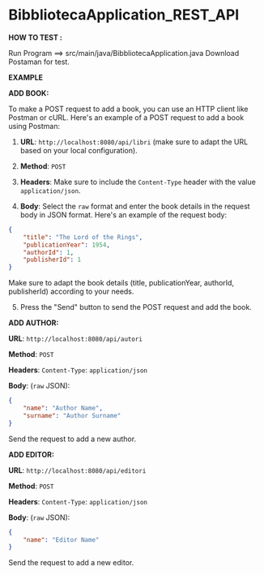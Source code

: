 # BibbliotecaApplication_REST_API
**HOW TO TEST :**

Run Program ==> src/main/java/BibbliotecaApplication.java
Download Postaman for test. 

**EXAMPLE**

**ADD BOOK:**

To make a POST request to add a book, you can use an HTTP client like Postman or cURL. Here's an example of a POST request to add a book using Postman:

1. **URL**: `http://localhost:8080/api/libri` (make sure to adapt the URL based on your local configuration).

2. **Method**: `POST`

3. **Headers**: Make sure to include the `Content-Type` header with the value `application/json`.

4. **Body**: Select the `raw` format and enter the book details in the request body in JSON format. Here's an example of the request body:

```json
{
    "title": "The Lord of the Rings",
    "publicationYear": 1954,
    "authorId": 1,
    "publisherId": 1
}
```

Make sure to adapt the book details (title, publicationYear, authorId, publisherId) according to your needs.

5. Press the "Send" button to send the POST request and add the book.


**ADD AUTHOR:**

**URL**: `http://localhost:8080/api/autori`

 **Method**: `POST`
 
**Headers**: `Content-Type`: `application/json`

**Body**: (`raw` JSON):

```json
{
    "name": "Author Name",
    "surname": "Author Surname"
}

```
Send the request to add a new author.


**ADD EDITOR:**

**URL**: `http://localhost:8080/api/editori`

**Method**: `POST`

**Headers**: `Content-Type`: `application/json`

**Body**: (`raw` JSON):

```json
{
    "name": "Editor Name"
}
```
Send the request to add a new editor.
